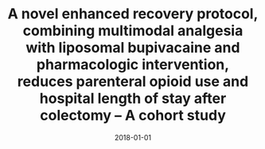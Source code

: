 ---
title: 'A novel enhanced recovery protocol, combining multimodal analgesia with liposomal bupivacaine and pharmacologic intervention, reduces parenteral opioid use and hospital length of stay after colectomy – A cohort study'
permalink: /research/
excerpt:
date: 2018-01-01
venue: 'International Journal of Surgery Open'
paperurl: 'https://doi.org/10.1016/j.ijso.2018.07.007'
citation: 'Pricolo, V. E., Fei, P., Crowley, S., Camisa, V., <u>Bonvini, M. </u> (2018). &quot;A novel enhanced recovery protocol, combining multimodal analgesia with liposomal bupivacaine and pharmacologic intervention, reduces parenteral opioid use and hospital length of stay after colectomy – A cohort study.&quot; <i>International Journal of Surgery Open</i>. 13, 24-28.'
---